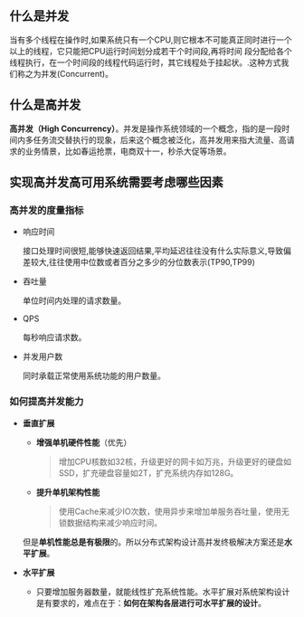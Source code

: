 ## 什么是并发

当有多个线程在操作时,如果系统只有一个CPU,则它根本不可能真正同时进行一个以上的线程，它只能把CPU运行时间划分成若干个时间段,再将时间 段分配给各个线程执行，在一个时间段的线程代码运行时，其它线程处于挂起状。.这种方式我们称之为并发(Concurrent)。

## 什么是高并发

**高并发（High Concurrency）**。并发是操作系统领域的一个概念，指的是一段时间内多任务流交替执行的现象，后来这个概念被泛化，高并发用来指大流量、高请求的业务情景，比如春运抢票，电商双十一，秒杀大促等场景。



## 实现高并发高可用系统需要考虑哪些因素

### 高并发的度量指标

- 响应时间

  接口处理时间很短,能够快速返回结果,平均延迟往往没有什么实际意义,导致偏差较大,往往使用中位数或者百分之多少的分位数表示(TP90,TP99)

- 吞吐量

  单位时间内处理的请求数量。

- QPS

  每秒响应请求数。

- 并发用户数

  同时承载正常使用系统功能的用户数量。

### 如何提高并发能力

- **垂直扩展**

  - **增强单机硬件性能**（优先）

    > 增加CPU核数如32核，升级更好的网卡如万兆，升级更好的硬盘如SSD，扩充硬盘容量如2T，扩充系统内存如128G。

  - **提升单机架构性能**

    > 使用Cache来减少IO次数，使用异步来增加单服务吞吐量，使用无锁数据结构来减少响应时间。

  但是**单机性能总是有极限**的。所以分布式架构设计高并发终极解决方案还是**水平扩展**。

- **水平扩展**

  - 只要增加服务器数量，就能线性扩充系统性能。水平扩展对系统架构设计是有要求的，难点在于：**如何在架构各层进行可水平扩展的设计**。